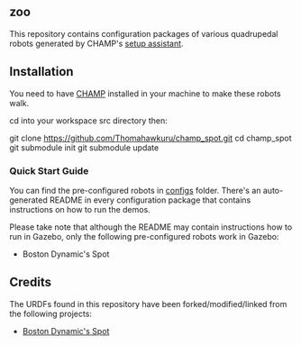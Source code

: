 ## zoo

This repository contains configuration packages of various quadrupedal robots generated by CHAMP's [setup assistant](https://github.com/chvmp/champ_setup_assistant).

## Installation

You need to have [CHAMP](https://github.com/chvmp/champ) installed in your machine to make these robots walk.

cd into your workspace src directory then:

git clone https://github.com/Thomahawkuru/champ_spot.git
cd champ_spot
git submodule init
git submodule update

### Quick Start Guide

You can find the pre-configured robots in [configs](https://github.com/chvmp/robots/tree/master/configs) folder. There's an auto-generated README in every configuration package that contains instructions on how to run the demos.

Please take note that although the README may contain instructions how to run in Gazebo, only the following pre-configured robots work in Gazebo:

- Boston Dynamic's Spot

## Credits

The URDFs found in this repository have been forked/modified/linked from the following projects:

- [Boston Dynamic's Spot](https://github.com/clearpathrobotics/spot_ros)
